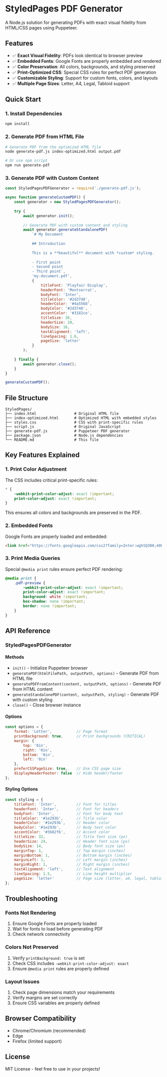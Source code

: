 # StyledPages PDF Generator

A Node.js solution for generating PDFs with exact visual fidelity from HTML/CSS pages using Puppeteer.

## Features

- ✅ **Exact Visual Fidelity**: PDFs look identical to browser preview
- ✅ **Embedded Fonts**: Google Fonts are properly embedded and rendered
- ✅ **Color Preservation**: All colors, backgrounds, and styling preserved
- ✅ **Print-Optimized CSS**: Special CSS rules for perfect PDF generation
- ✅ **Customizable Styling**: Support for custom fonts, colors, and layouts
- ✅ **Multiple Page Sizes**: Letter, A4, Legal, Tabloid support

## Quick Start

### 1. Install Dependencies

```bash
npm install
```

### 2. Generate PDF from HTML File

```bash
# Generate PDF from the optimized HTML file
node generate-pdf.js index-optimized.html output.pdf

# Or use npm script
npm run generate-pdf
```

### 3. Generate PDF with Custom Content

```javascript
const StyledPagesPDFGenerator = require('./generate-pdf.js');

async function generateCustomPDF() {
    const generator = new StyledPagesPDFGenerator();
    
    try {
        await generator.init();
        
        // Generate PDF with custom content and styling
        await generator.generateStandalonePDF(
            `# My Document
            
            ## Introduction
            
            This is a **beautiful** document with *custom* styling.
            
            - First point
            - Second point
            - Third point`,
            'my-document.pdf',
            {
                titleFont: 'Playfair Display',
                headerFont: 'Montserrat',
                bodyFont: 'Inter',
                titleColor: '#2d3748',
                headerColor: '#4a5568',
                bodyColor: '#2d3748',
                accentColor: '#3182ce',
                titleSize: 36,
                headerSize: 28,
                bodySize: 16,
                textAlignment: 'left',
                lineSpacing: 1.6,
                pageSize: 'letter'
            }
        );
        
    } finally {
        await generator.close();
    }
}

generateCustomPDF();
```

## File Structure

```
StyledPages/
├── index.html                 # Original HTML file
├── index-optimized.html       # Optimized HTML with embedded styles
├── styles.css                 # CSS with print-specific rules
├── script.js                  # Original JavaScript
├── generate-pdf.js            # Puppeteer PDF generator
├── package.json               # Node.js dependencies
└── README.md                  # This file
```

## Key Features Explained

### 1. Print Color Adjustment

The CSS includes critical print-specific rules:

```css
* {
    -webkit-print-color-adjust: exact !important;
    print-color-adjust: exact !important;
}
```

This ensures all colors and backgrounds are preserved in the PDF.

### 2. Embedded Fonts

Google Fonts are properly loaded and embedded:

```html
<link href="https://fonts.googleapis.com/css2?family=Inter:wght@300;400;500;600;700&display=swap" rel="stylesheet">
```

### 3. Print Media Queries

Special `@media print` rules ensure perfect PDF rendering:

```css
@media print {
    .pdf-preview {
        -webkit-print-color-adjust: exact !important;
        print-color-adjust: exact !important;
        background: white !important;
        box-shadow: none !important;
        border: none !important;
    }
}
```

## API Reference

### StyledPagesPDFGenerator

#### Methods

- `init()` - Initialize Puppeteer browser
- `generatePDF(htmlFilePath, outputPath, options)` - Generate PDF from HTML file
- `generatePDFFromContent(content, outputPath, options)` - Generate PDF from HTML content
- `generateStandalonePDF(content, outputPath, styling)` - Generate PDF with custom styling
- `close()` - Close browser instance

#### Options

```javascript
const options = {
    format: 'Letter',           // Page format
    printBackground: true,      // Print backgrounds (CRITICAL)
    margin: {
        top: '0in',
        right: '0in',
        bottom: '0in',
        left: '0in'
    },
    preferCSSPageSize: true,    // Use CSS page size
    displayHeaderFooter: false  // Hide header/footer
};
```

#### Styling Options

```javascript
const styling = {
    titleFont: 'Inter',         // Font for titles
    headerFont: 'Inter',        // Font for headers
    bodyFont: 'Inter',          // Font for body text
    titleColor: '#1e293b',      // Title color
    headerColor: '#1e293b',     // Header color
    bodyColor: '#1e293b',       // Body text color
    accentColor: '#3b82f6',     // Accent color
    titleSize: 32,              // Title font size (px)
    headerSize: 24,             // Header font size (px)
    bodySize: 14,               // Body font size (px)
    marginTop: 1,               // Top margin (inches)
    marginBottom: 1,            // Bottom margin (inches)
    marginLeft: 1,              // Left margin (inches)
    marginRight: 1,             // Right margin (inches)
    textAlignment: 'left',      // Text alignment
    lineSpacing: 1.5,           // Line height multiplier
    pageSize: 'letter'          // Page size (letter, a4, legal, tabloid)
};
```

## Troubleshooting

### Fonts Not Rendering

1. Ensure Google Fonts are properly loaded
2. Wait for fonts to load before generating PDF
3. Check network connectivity

### Colors Not Preserved

1. Verify `printBackground: true` is set
2. Check CSS includes `-webkit-print-color-adjust: exact`
3. Ensure `@media print` rules are properly defined

### Layout Issues

1. Check page dimensions match your requirements
2. Verify margins are set correctly
3. Ensure CSS variables are properly defined

## Browser Compatibility

- Chrome/Chromium (recommended)
- Edge
- Firefox (limited support)

## License

MIT License - feel free to use in your projects!
